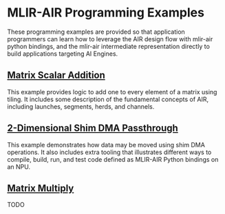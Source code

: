 # MLIR-AIR Programming Examples

These programming examples are provided so that application programmers can learn how to leverage the AIR design flow with mlir-air python bindings, and the mlir-air intermediate representation directly to build applications targeting AI Engines.

## [Matrix Scalar Addition](matrix_scalar_add)

This example provides logic to add one to every element of a matrix using tiling. It includes some description of the fundamental concepts of AIR, including launches, segments, herds, and channels.

## [2-Dimensional Shim DMA Passthrough](shim_dma_2d)

This example demonstrates how data may be moved using shim DMA operations. It also includes extra tooling that illustrates different ways to compile, build, run, and test code defined as MLIR-AIR Python bindings on an NPU.

## [Matrix Multiply](matrix_scalar_add)

TODO